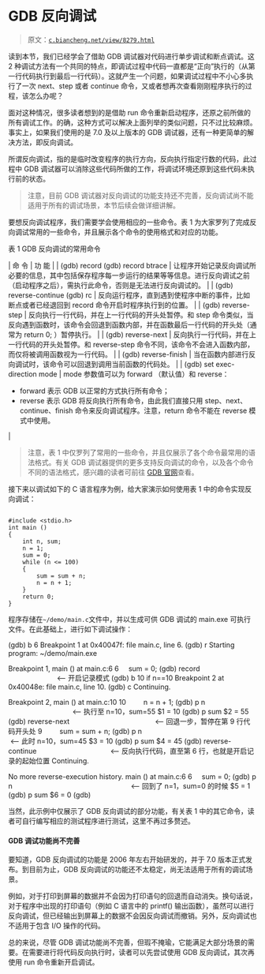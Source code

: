 # GDB 反向调试

> 原文：[`c.biancheng.net/view/8279.html`](http://c.biancheng.net/view/8279.html)

读到本节，我们已经学会了借助 GDB 调试器对代码进行单步调试和断点调试。这 2 种调试方法有一个共同的特点，即调试过程中代码一直都是“正向”执行的（从第一行代码执行到最后一行代码）。这就产生一个问题，如果调试过程中不小心多执行了一次 next、step 或者 continue 命令，又或者想再次查看刚刚程序执行的过程，该怎么办呢？

面对这种情况，很多读者想到的是借助 run 命令重新启动程序，还原之前所做的所有调试工作。的确，这种方式可以解决上面列举的类似问题，只不过比较麻烦。事实上，如果我们使用的是 7.0 及以上版本的 GDB 调试器，还有一种更简单的解决方法，即反向调试。

所谓反向调试，指的是临时改变程序的执行方向，反向执行指定行数的代码，此过程中 GDB 调试器可以消除这些代码所做的工作，将调试环境还原到这些代码未执行前的状态。

> 注意，目前 GDB 调试器对反向调试的功能支持还不完善，反向调试尚不能适用于所有的调试场景，本节后续会做详细讲解。

要想反向调试程序，我们需要学会使用相应的一些命令。表 1 为大家罗列了完成反向调试常用的一些命令，并且展示各个命令的使用格式和对应的功能。

表 1 GDB 反向调试的常用命令

| 命 令 | 功 能 |
| (gdb) record (gdb) record btrace | 让程序开始记录反向调试所必要的信息，其中包括保存程序每一步运行的结果等等信息。进行反向调试之前（启动程序之后），需执行此命令，否则是无法进行反向调试的。 |
| (gdb) reverse-continue (gdb) rc | 反向运行程序，直到遇到使程序中断的事件，比如断点或者已经退回到 record 命令开启时程序执行到的位置。 |
| (gdb) reverse-step | 反向执行一行代码，并在上一行代码的开头处暂停。和 step 命令类似，当反向遇到函数时，该命令会回退到函数内部，并在函数最后一行代码的开头处（通常为 return 0; ）暂停执行。 |
| (gdb) reverse-next | 反向执行一行代码，并在上一行代码的开头处暂停。和 reverse-step 命令不同，该命令不会进入函数内部，而仅将被调用函数视为一行代码。 |
| (gdb) reverse-finish | 当在函数内部进行反向调试时，该命令可以回退到调用当前函数的代码处。 |
| (gdb) set exec-direction mode | mode 参数值可以为 forward （默认值）和 reverse： 
*   forward 表示 GDB 以正常的方式执行所有命令；
*   reverse 表示 GDB 将反向执行所有命令，由此我们直接只用 step、next、continue、finish 命令来反向调试程序。注意，return 命令不能在 reverse 模式中使用。

 |

> 注意，表 1 中仅罗列了常用的一些命令，并且仅展示了各个命令最常用的语法格式。有关 GDB 调试器提供的更多支持反向调试的命令，以及各个命令不同的语法格式，感兴趣的读者可前往 [GDB 官网](https://sourceware.org/gdb/current/onlinedocs/gdb/Reverse-Execution.html#Reverse-Execution)查看。

接下来以调试如下的 C 语言程序为例，给大家演示如何使用表 1 中的命令实现反向调试：

```

#include <stdio.h>
int main ()
{
    int n, sum;
    n = 1;
    sum = 0;
    while (n <= 100)
    {
        sum = sum + n;
        n = n + 1;
    }
    return 0;
}
```

程序存储在`~/demo/main.c`文件中，并以生成可供 GDB 调试的 main.exe 可执行文件。在此基础上，进行如下调试操作：

(gdb) b 6
Breakpoint 1 at 0x40047f: file main.c, line 6.
(gdb) r
Starting program: ~/demo/main.exe

Breakpoint 1, main () at main.c:6
6     sum = 0;
(gdb) record                                                       <-- 开启记录模式
(gdb) b 10 if n==10
Breakpoint 2 at 0x40048e: file main.c, line 10.
(gdb) c
Continuing.

Breakpoint 2, main () at main.c:10
10         n = n + 1;
(gdb) p n                                                           <-- 执行至 n=10，sum=55
$1 = 10
(gdb) p sum
$2 = 55
(gdb) reverse-next                                            <-- 回退一步，暂停在第 9 行代码开头处
9         sum = sum + n;
(gdb) p n                                                           <-- 此时 n=10，sum=45
$3 = 10
(gdb) p sum
$4 = 45
(gdb) reverse-continue                                      <-- 反向执行代码，直至第 6 行，也就是开启记录的起始位置
Continuing.

No more reverse-execution history.
main () at main.c:6
6     sum = 0;
(gdb) p n                                                             <-- 回到了 n=1，sum=0 的时候
$5 = 1
(gdb) p sum
$6 = 0
(gdb)

当然，此示例中仅展示了 GDB 反向调试的部分功能，有关表 1 中的其它命令，读者可自行编写相应的测试程序进行测试，这里不再过多赘述。

#### GDB 调试功能尚不完善

要知道，GDB 反向调试的功能是 2006 年左右开始研发的，并于 7.0 版本正式发布。到目前为止，GDB 反向调试的功能还不太稳定，尚无法适用于所有的调试场景。

例如，对于打印到屏幕的数据并不会因为打印语句的回退而自动消失。换句话说，对于程序中出现的打印语句（例如 C 语言中的 printf() 输出函数），虽然可以进行反向调试，但已经输出到屏幕上的数据不会因反向调试而撤销。另外，反向调试也不适用于包含 I/O 操作的代码。

总的来说，尽管 GDB 调试功能尚不完善，但瑕不掩瑜，它能满足大部分场景的需要。在需要进行将代码反向执行时，读者可以先尝试使用 GDB 反向调试，其次再使用 run 命令重新开启调试。